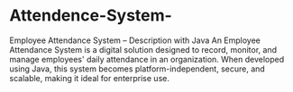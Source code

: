 # Attendence-System-
Employee Attendance System – Description with Java An Employee Attendance System is a digital solution designed to record, monitor, and manage employees' daily attendance in an organization. When developed using Java, this system becomes platform-independent, secure, and scalable, making it ideal for enterprise use.
